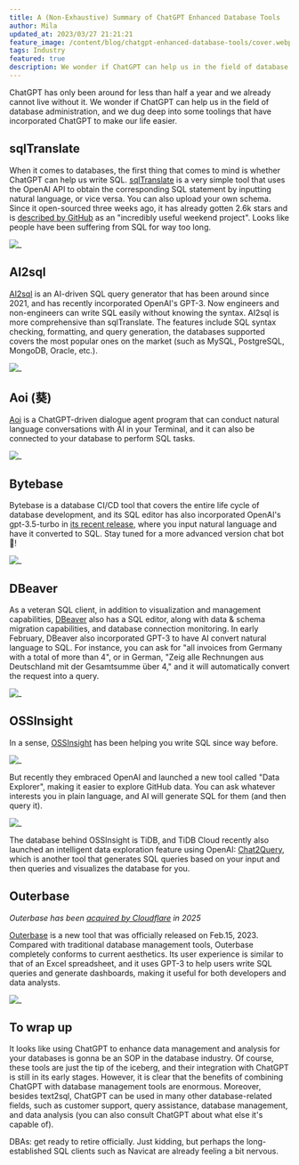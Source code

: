 ```yaml
---
title: A (Non-Exhaustive) Summary of ChatGPT Enhanced Database Tools
author: Mila
updated_at: 2023/03/27 21:21:21
feature_image: /content/blog/chatgpt-enhanced-database-tools/cover.webp
tags: Industry
featured: true
description: We wonder if ChatGPT can help us in the field of database administration, and we dug deep into some toolings that have incorporated ChatGPT to make our life easier.
---
```


ChatGPT has only been around for less than half a year and we already cannot live without it. We wonder if ChatGPT can help us in the field of database administration, and we dug deep into some toolings that have incorporated ChatGPT to make our life easier.

## sqlTranslate

When it comes to databases, the first thing that comes to mind is whether ChatGPT can help us write SQL. [sqlTranslate](https://www.sqltranslate.app/) is a very simple tool that uses the OpenAI API to obtain the corresponding SQL statement by inputting natural language, or vice versa. You can also upload your own schema. Since it open-sourced three weeks ago, it has already gotten 2.6k stars and is [described by GitHub](https://twitter.com/github/status/1637937834865704960/photo/1) as an "incredibly useful weekend project". Looks like people have been suffering from SQL for way too long.

![_](/content/blog/chatgpt-enhanced-database-tools/sqltranslate.webp)

## AI2sql

[AI2sql](https://www.ai2sql.io/) is an AI-driven SQL query generator that has been around since 2021, and has recently incorporated OpenAI's GPT-3. Now engineers and non-engineers can write SQL easily without knowing the syntax. AI2sql is more comprehensive than sqlTranslate. The features include SQL syntax checking, formatting, and query generation, the databases supported covers the most popular ones on the market (such as MySQL, PostgreSQL, MongoDB, Oracle, etc.).

![_](/content/blog/chatgpt-enhanced-database-tools/ai2sql.webp)

## Aoi (葵)

[Aoi](https://github.com/shellfly/aoi) is a ChatGPT-driven dialogue agent program that can conduct natural language conversations with AI in your Terminal, and it can also be connected to your database to perform SQL tasks.

![_](/content/blog/chatgpt-enhanced-database-tools/aoi.webp)

## Bytebase

Bytebase is a database CI/CD tool that covers the entire life cycle of database development, and its SQL editor has also incorporated OpenAI's gpt-3.5-turbo in [its recent release](/changelog/bytebase-1-14-0), where you input natural language and have it converted to SQL. Stay tuned for a more advanced version chat bot 🤖️!

![_](/content/blog/chatgpt-enhanced-database-tools/bytebase-sqleditor.webp)

## DBeaver

As a veteran SQL client, in addition to visualization and management capabilities, [DBeaver](https://dbeaver.com/) also has a SQL editor, along with data & schema migration capabilities, and database connection monitoring. In early February, DBeaver also incorporated GPT-3 to have AI convert natural language to SQL. For instance, you can ask for "all invoices from Germany with a total of more than 4", or in German, "Zeig alle Rechnungen aus Deutschland mit der Gesamtsumme über 4," and it will automatically convert the request into a query.

![_](/content/blog/chatgpt-enhanced-database-tools/dbeaver.webp)

## OSSInsight

In a sense, [OSSInsight](https://ossinsight.io/) has been helping you write SQL since way before.

![_](/content/blog/chatgpt-enhanced-database-tools/ossinsight.webp)

But recently they embraced OpenAI and launched a new tool called "Data Explorer", making it easier to explore GitHub data. You can ask whatever interests you in plain language, and AI will generate SQL for them (and then query it).

![_](/content/blog/chatgpt-enhanced-database-tools/rust-or-go.webp)

The database behind OSSInsight is TiDB, and TiDB Cloud recently also launched an intelligent data exploration feature using OpenAI: [Chat2Query](https://www.pingcap.com/chat2query-an-innovative-ai-powered-sql-generator-for-faster-insights/), which is another tool that generates SQL queries based on your input and then queries and visualizes the database for you.

## Outerbase

_Outerbase has been [acquired by Cloudflare](https://blog.cloudflare.com/cloudflare-acquires-outerbase-database-dx/) in 2025_

[Outerbase](https://outerbase.com/) is a new tool that was officially released on Feb.15, 2023. Compared with traditional database management tools, Outerbase completely conforms to current aesthetics. Its user experience is similar to that of an Excel spreadsheet, and it uses GPT-3 to help users write SQL queries and generate dashboards, making it useful for both developers and data analysts.

![_](/content/blog/chatgpt-enhanced-database-tools/outerbase.webp)

## To wrap up

It looks like using ChatGPT to enhance data management and analysis for your databases is gonna be an SOP in the database industry. Of course, these tools are just the tip of the iceberg, and their integration with ChatGPT is still in its early stages. However, it is clear that the benefits of combining ChatGPT with database management tools are enormous. Moreover, besides text2sql, ChatGPT can be used in many other database-related fields, such as customer support, query assistance, database management, and data analysis (you can also consult ChatGPT about what else it's capable of).

DBAs: get ready to retire officially. Just kidding, but perhaps the long-established SQL clients such as Navicat are already feeling a bit nervous.
